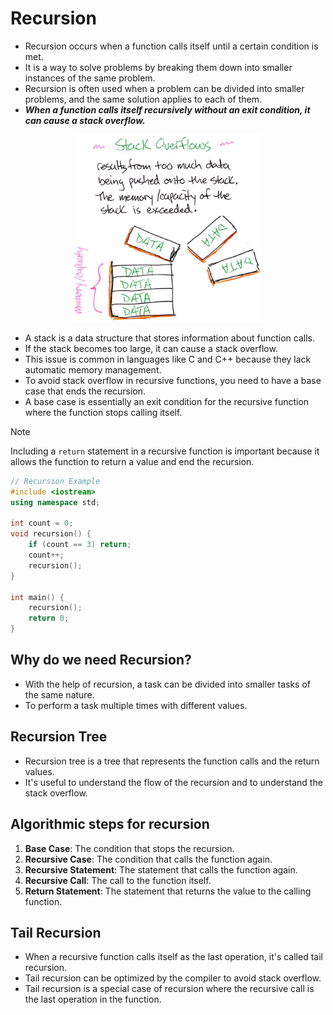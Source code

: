 # Recursion

- Recursion occurs when a function calls itself until a certain condition is met.
- It is a way to solve problems by breaking them down into smaller instances of the same problem.
- Recursion is often used when a problem can be divided into smaller problems, and the same solution applies to each of them.
- **_When a function calls itself recursively without an exit condition, it can cause a stack overflow._**

<div align="center">
  <img src="../assets/images/Recursion.jpeg" alt="Recursion Illustration" width="300">
</div>

- A stack is a data structure that stores information about function calls.
- If the stack becomes too large, it can cause a stack overflow.
- This issue is common in languages like C and C++ because they lack automatic memory management.
- To avoid stack overflow in recursive functions, you need to have a base case that ends the recursion.
- A base case is essentially an exit condition for the recursive function where the function stops calling itself.

> [!NOTE]  
> Including a `return` statement in a recursive function is important because it allows the function to return a value and end the recursion.

```c++
// Recursion Example
#include <iostream>
using namespace std;

int count = 0;
void recursion() {
    if (count == 3) return;
    count++;
    recursion();
}

int main() {
    recursion();
    return 0;
}
```

## Why do we need Recursion?

- With the help of recursion, a task can be divided into smaller tasks of the same nature.
- To perform a task multiple times with different values.

## Recursion Tree

- Recursion tree is a tree that represents the function calls and the return values.
- It's useful to understand the flow of the recursion and to understand the stack overflow.

## Algorithmic steps for recursion

1. **Base Case**: The condition that stops the recursion.
2. **Recursive Case**: The condition that calls the function again.
3. **Recursive Statement**: The statement that calls the function again.
4. **Recursive Call**: The call to the function itself.
5. **Return Statement**: The statement that returns the value to the calling function.

## Tail Recursion

- When a recursive function calls itself as the last operation, it's called tail recursion.
- Tail recursion can be optimized by the compiler to avoid stack overflow.
- Tail recursion is a special case of recursion where the recursive call is the last operation in the function.
